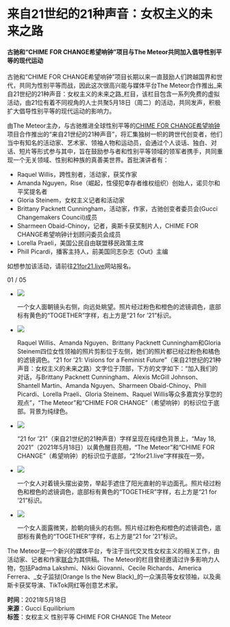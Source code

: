 # 来自21世纪的21种声音：女权主义的未来之路

#### 古驰和“CHIME FOR CHANGE希望响钟”项目与The Meteor共同加入倡导性别平等的现代运动

古驰和“CHIME FOR CHANGE希望响钟”项目长期以来一直鼓励人们跨越国界和世代，共同为性别平等而战，因此这次很高兴能与媒体平台The Meteor合作推出_来自21世纪的21种声音：女权主义的未来之路_栏目，该栏目包含一系列免费的虚拟活动，由21位有着不同视角的人士共聚5月18日（周二）的活动，共同发声，积极扩大倡导性别平等的现代运动的影响力。

由The Meteor主办，与古驰推进全球性别平等的[CHIME FOR CHANGE希望响钟](https://equilibrium.gucci.com/zh-hans/about-chime/)项目合作推出的“来自21世纪的21种声音”，将汇集独树一帜的跨世代创变者，他们当中有知名的活动家、艺术家、领袖人物和运动员，会通过个人谈话、独白、对话、短片等形式参与其中，旨在鼓励参与者和性别平等领域的领军者携手，共同重现一个无关领域、性别和种族的真善美世界。首批演讲者有：

-   Raquel Willis，跨性别者，活动家，获奖作家
-   Amanda Nguyen，Rise（崛起，性侵犯幸存者维权组织）创始人，诺贝尔和平奖提名者
-   Gloria Steinem，女权主义记者和活动家
-   Brittany Packnett Cunningham，活动家，作家，古驰创变者委员会(Gucci Changemakers Council)成员
-   Sharmeen Obaid-Chinoy，记者，奥斯卡获奖制片人，CHIME FOR CHANGE希望响钟计划顾问委员会成员
-   Lorella Praeli，美国公民自由联盟移民政策主席
-   Phill Picardi，播客主持人，前美国同志杂志《Out》主编

如想参加该活动，请前往[21for21.live](https://webapp.spotme.com/welcome/themeteor21for21)网站报名。

01 / 05

-   ![](https://equilibrium.gucci.com/wp-content/uploads/2021/04/21-for-21_Photo-4.png)
    
    一个女人面朝镜头右侧，向远处眺望。照片经过粉色和橙色的滤镜调色，底部标有黄色的“TOGETHER”字样，右上方是“21 for ’21”标识。
    
-   ![](https://equilibrium.gucci.com/wp-content/uploads/2021/04/21-for-21_Photo-5.jpg)
    
    Raquel Willis、Amanda Nguyen、Brittany Packnett Cunningham和Gloria Steinem四位女性领袖的照片剪影位于左侧，她们的照片都已经过粉色和橘色的滤镜调色。“21 for ’21: Visions for a Feminist Future”（来自21世纪的21种声音：女权主义的未来之路）文字位于顶部，下方的文字如下：“加入我们的对话，与Brittany Packnett Cunningham、Alexis McGill Johnson、Shantell Martin、Amanda Nguyen、Sharmeen Obaid-Chinoy、Phill Picardi、Lorella Praeli、Gloria Steinem、Raquel Willis等众多嘉宾分享您的观点”，“The Meteor”和“CHIME FOR CHANGE”（希望响钟）的标识位于底部。背景为纯绿色。
    
-   ![](https://equilibrium.gucci.com/wp-content/uploads/2021/04/21-for-21_Photo-1.png)
    
    “21 for ’21”（来自21世纪的21种声音）字样呈现在纯绿色背景上，“May 18, 2021”（2021年5月18日）以黄色醒目亮相，“The Meteor”和“CHIME FOR CHANGE”（希望响钟）的标识位于底部，“21for21.live”字样挨在一旁。
    
-   ![](https://equilibrium.gucci.com/wp-content/uploads/2021/04/21-for-21_Photo-2.png)
    
    一个女人对着镜头摆出姿势，举起手遮住了阳光直射的半边面孔。照片经过粉色和橙色的滤镜调色，底部标有黄色的“TOGETHER”字样，右上方是“21 for ’21”标识。
    
-   ![](https://equilibrium.gucci.com/wp-content/uploads/2021/04/21-for-21_Photo-3.png)
    
    一个女人面露微笑，脸朝向镜头的右侧。照片经过粉色和橙色的滤镜调色，底部标有黄色的“TOGETHER”字样，右上方是“21 for ’21”标识。
    
The Meteor是一个新兴的媒体平台，专注于当代交叉性女权主义的相关工作，由活动家、记者和作家[联合](https://wearethemeteor.com/about/the-collective/)为其供稿。The Meteor的栏目曾经邀请过许多影响力人物，包括Padma Lakshmi、Nikki Giovanni、Cecile Richards、America Ferrera、_女子监狱(Orange Is the New Black)_的一众演员等女权领袖，以及奥斯卡获奖导演、TikTok网红等创意艺术家。

**时间**：2021年5月18日  
**来源**：Gucci Equilibrium  
**标签**：女权主义  性别平等  CHIME FOR CHANGE  The Meteor
